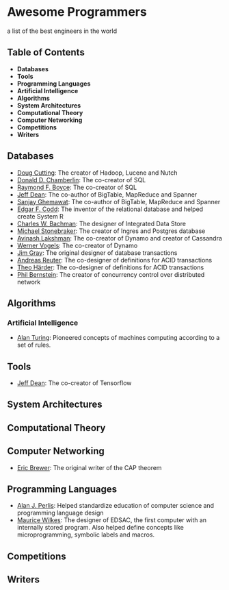 # Awesome Programmers

a list of the best engineers in the world

## Table of Contents

- **Databases**
- **Tools**
- **Programming Languages**
- **Artificial Intelligence**
- **Algorithms**
- **System Architectures**
- **Computational Theory**
- **Computer Networking**
- **Competitions**
- **Writers**

## Databases
- [Doug Cutting](https://en.wikipedia.org/wiki/Doug_Cutting): The creator of Hadoop, Lucene and Nutch
- [Donald D. Chamberlin](https://en.wikipedia.org/wiki/Donald_D._Chamberlin): The co-creator of SQL
- [Raymond F. Boyce](https://en.wikipedia.org/wiki/Raymond_F._Boyce): The co-creator of SQL
- [Jeff Dean](https://en.wikipedia.org/wiki/Jeff_Dean_(computer_scientist)): The co-author of BigTable, MapReduce and Spanner
- [Sanjay Ghemawat](http://research.google.com/pubs/SanjayGhemawat.html): The co-author of BigTable, MapReduce and Spanner
- [Edgar F. Codd](https://en.wikipedia.org/wiki/Edgar_F._Codd): The inventor of the relational database and helped create System R
- [Charles W. Bachman](https://en.wikipedia.org/wiki/Charles_Bachman): The designer of Integrated Data Store
- [Michael Stonebraker](https://en.wikipedia.org/wiki/Michael_Stonebraker): The creator of Ingres and Postgres database
- [Avinash Lakshman](https://www.linkedin.com/in/avinashlakshman): The co-creator of Dynamo and creator of Cassandra
- [Werner Vogels](https://en.wikipedia.org/wiki/Werner_Vogels): The co-creator of Dynamo
- [Jim Gray](https://en.wikipedia.org/wiki/Jim_Gray_(computer_scientist)): The original designer of database transactions
- [Andreas Reuter](https://en.wikipedia.org/wiki/Andreas_Reuter): The co-designer of definitions for ACID transactions
- [Theo Härder](https://en.wikipedia.org/wiki/Theo_H%C3%A4rder): The co-designer of definitions for ACID transactions
- [Phil Bernstein](https://www.microsoft.com/en-us/research/people/philbe/): The creator of concurrency control over distributed network

## Algorithms

### Artificial Intelligence
- [Alan Turing](https://en.wikipedia.org/wiki/Alan_Turing): Pioneered concepts of machines computing according to a set of rules.

## Tools
- [Jeff Dean](https://en.wikipedia.org/wiki/Jeff_Dean_(computer_scientist)): The co-creator of Tensorflow

## System Architectures

## Computational Theory

## Computer Networking
- [Eric Brewer](https://en.wikipedia.org/wiki/Eric_Brewer_(scientist)): The original writer of the CAP theorem

## Programming Languages
- [Alan J. Perlis](http://history.computer.org/pioneers/perlis.html): Helped standardize education of computer science and programming language design
- [Maurice Wilkes](https://en.wikipedia.org/wiki/Maurice_Wilkes): The designer of EDSAC, the first computer with an internally stored program.  Also helped define concepts like microprogramming, symbolic labels and macros.



## Competitions

## Writers
